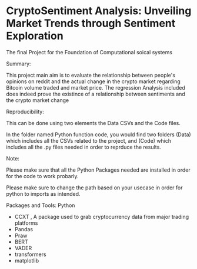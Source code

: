 # CryptoSentiment Analysis: Unveiling Market Trends through Sentiment Exploration

The final Project for the Foundation of Computational soical systems


Summary:

This project main aim is to evaluate the relationship between people's opinions on reddit and the actual change in the crypto market regarding Bitcoin volume traded and market price.
The regression Analysis included does indeed prove the existince of a relationship between sentiments and the crypto market change

Reproducibility:

This can be done using two elements the Data CSVs and the Code files.

In the folder named Python function code, you would find two folders (Data) which includes all the CSVs related to the project, and (Code) which includes all the .py files needed in order to reprduce the results.

Note:

Please make sure that all the Python Packages needed are installed in order for the code to work probarly.

Please make sure to change the path based on your usecase in order for python to imports as intended.

Packages and Tools:
Python
  - CCXT , A package used to grab cryptocurrency data from major trading platforms
  - Pandas
  - Praw
  - BERT
  - VADER
  - transformers
  - matplotlib

